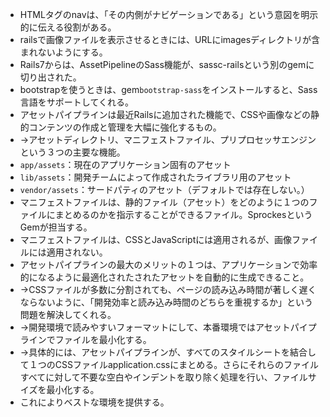 - HTMLタグのnavは、「その内側がナビゲーションである」という意図を明示的に伝える役割がある。
- railsで画像ファイルを表示させるときには、URLにimagesディレクトリが含まれないようにする。
- Rails7からは、AssetPipelineのSass機能が、sassc-railsという別のgemに切り出された。
- bootstrapを使うときは、gem`bootstrap-sass`をインストールすると、Sass言語をサポートしてくれる。
- アセットパイプラインは最近Railsに追加された機能で、CSSや画像などの静的コンテンツの作成と管理を大幅に強化するもの。
- →アセットディレクトリ、マニフェストファイル、プリプロセッサエンジンという３つの主要な機能。
- `app/assets`：現在のアプリケーション固有のアセット
- `lib/assets`：開発チームによって作成されたライブラリ用のアセット
- `vendor/assets`：サードパティのアセット（デフォルトでは存在しない。）
- マニフェストファイルは、静的ファイル（アセット）をどのように１つのファイルにまとめるのかを指示することができるファイル。SprockesというGemが担当する。
- マニフェストファイルは、CSSとJavaScriptには適用されるが、画像ファイルには適用されない。
- アセットパイプラインの最大のメリットの１つは、アプリケーションで効率的になるように最適化されたされたアセットを自動的に生成できること。
- →CSSファイルが多数に分割されても、ページの読み込み時間が著しく遅くならないように、「開発効率と読み込み時間のどちらを重視するか」という問題を解決してくれる。
- →開発環境で読みやすいフォーマットにして、本番環境ではアセットパイプラインでファイルを最小化する。
- →具体的には、アセットパイプラインが、すべてのスタイルシートを結合して１つのCSSファイルapplication.cssにまとめる。さらにそれらのファイルすべてに対して不要な空白やインデントを取り除く処理を行い、ファイルサイズを最小化する。
- これによりベストな環境を提供する。
